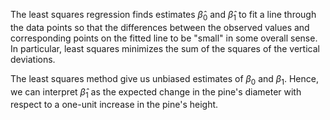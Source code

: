 The least squares regression finds estimates $\hat{\beta}_0$ and $\hat{\beta}_1$ to fit a line through the data points so that the differences between the observed values and corresponding points on the fitted line to be "small" in some overall sense. In particular, least squares minimizes the sum of the squares of the vertical deviations.

The least squares method give us unbiased estimates of $\beta_0$ and $\beta_1$. Hence, we can interpret $\hat{\beta}_1$ as the expected change in the pine's diameter with respect to a one-unit increase in the pine's height.
